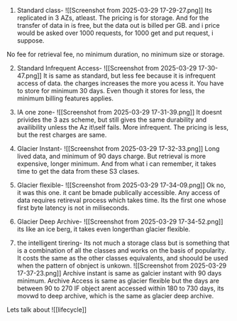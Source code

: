 1. Standard class- 
![[Screenshot from 2025-03-29 17-29-27.png]]
Its replicated in 3 AZs, atleast. 
The pricing is for storage. And for the transfer of data in is free, but the data out is billed per GB. and i price would be asked over 1000 requests, for 1000 get and put request, i suppose.

No fee for retrieval fee, no minimum duration, no minimum size or storage. 

2. Standard Infrequent Access- 
![[Screenshot from 2025-03-29 17-30-47.png]]
It is same as standard, but less fee because it is infrequent access of data. the charges increases the more you acess it.
You have to store for minimum 30 days.
Even though it stores for less, the minimum billing features applies.

3. IA one zone-
![[Screenshot from 2025-03-29 17-31-39.png]]
It doesnt privides the 3 azs scheme, but still gives the same durability and availibility unless the Az it\self fails. More infrequent.
The pricing is less, but the rest charges are same.

4. Glacier Instant-
![[Screenshot from 2025-03-29 17-32-33.png]]
Long lived data, and minimum of 90 days charge. But retrieval is more expensive, longer minimum. And from what i can remember, it takes time to get the data from these S3 clases.

5. Glacier flexible-
![[Screenshot from 2025-03-29 17-34-09.png]]
Ok no, it was this one.
it cant be bmade publically accessible. Any access of data requires retireval process which takes time. Its the first one whose first byte latency is not in miliseconds. 

6. Glacier Deep Archive-
 ![[Screenshot from 2025-03-29 17-34-52.png]]
 its like an ice berg, it takes even longerthan glacier flexible.

7. the intelligent tirering-
Its not much a storage class but is something that is a combination of all the classes and works on the basis of popularity.
It costs the same as the other classes equivalents, and shoould be used when the pattern of obnject is unkown.
![[Screenshot from 2025-03-29 17-37-23.png]]
Archive instant is same as galcier instant with 90 days minimum.
Archive Access is same as glacier flexible but the days are between 90 to 270
IF object arent accessed within 180 to 730 days, its movwd to deep archive, which is the same as glacier deep archive.

Lets talk about ![[lifecycle]]